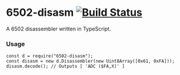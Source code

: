 # 6502-disasm [![Build Status](https://travis-ci.org/bgourlie/6502-disasm.svg?branch=master)](https://travis-ci.org/bgourlie/6502-disasm)
A 6502 disassembler written in TypeScript.

### Usage

    const d = require("6502-disasm");
    const disasm = new d.Disassembler(new Uint8Array([0x61, 0xFA]));
    disasm.decode(); // Outputs [ 'ADC ($FA,X)' ]
